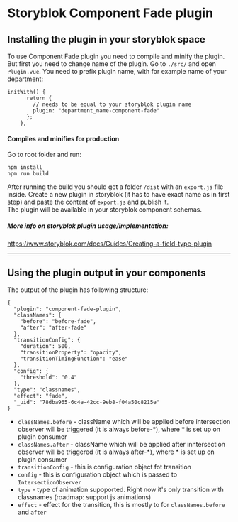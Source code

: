 # Storyblok Component Fade plugin

## Installing the plugin in your storyblok space 
To use Component Fade plugin you need to compile and minify the plugin. But first you need to change name of the plugin.
Go to `./src/` and open `Plugin.vue`.
You need to prefix plugin name, with for example name of your department:
```
initWith() {
      return {
        // needs to be equal to your storyblok plugin name
        plugin: "department_name-component-fade"
      };
    },
```


#### Compiles and minifies for production
Go to root folder and run:
```
npm install
npm run build
```

After running the build you should get a folder `/dist` with an `export.js` file inside. 
Create a new plugin in storyblok (it has to have exact name as in first step) and paste the content of `export.js` and publish it.  
The plugin will be available in your storyblok component schemas. 


##### More info on storyblok plugin usage/implementation: 
https://www.storyblok.com/docs/Guides/Creating-a-field-type-plugin

---

## Using the plugin output in your components
The output of the plugin has following structure:

```
{
  "plugin": "component-fade-plugin",
  "classNames": {
    "before": "before-fade",
    "after": "after-fade"
  },
  "transitionConfig": {
    "duration": 500,
    "transitionProperty": "opacity",
    "transitionTimingFunction": "ease"
  },
  "config": {
    "threshold": "0.4"
  },
  "type": "classnames",
  "effect": "fade",
  "_uid": "78dba965-6c4e-42cc-9eb8-f04a50c8215e"
}
```
* `classNames.before` - className which will be applied before intersection observer will be triggered (it is always before-*), where * is set up on plugin consumer
* `classNames.after` - className which will be applied after inntersection observer will be triggered (it is always after-*), where * is set up on plugin consumer
* `transitionConfig` - this is configuration object fot transition
* `config` - this is configuration object which is passed to `IntersectionObserver`
* `type` - type of animation supoported. Right now it's only transition with classnames (roadmap: support js animations)
* `effect` - effect for the transition, this is mostly to for `classNames.before` and `after`

